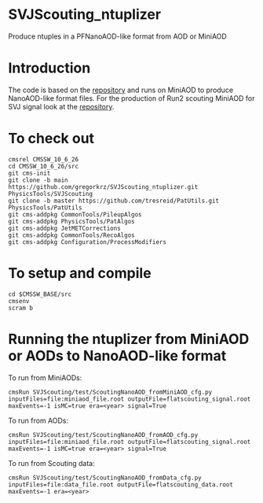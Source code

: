 # SVJScouting_ntuplizer
Produce ntuples in a PFNanoAOD-like format from AOD or MiniAOD


# Introduction
The code is based on the [repository](https://github.com/mgaisd/SVJScouting) and runs on MiniAOD to produce NanoAOD-like format files.
For the production of Run2 scouting MiniAOD for SVJ signal look at the [repository](https://github.com/cms-svj/SVJProduction).


# To check out
```
cmsrel CMSSW_10_6_26 
cd CMSSW_10_6_26/src
git cms-init
git clone -b main https://github.com/gregorkrz/SVJScouting_ntuplizer.git PhysicsTools/SVJScouting
git clone -b master https://github.com/tresreid/PatUtils.git PhysicsTools/PatUtils
git cms-addpkg CommonTools/PileupAlgos
git cms-addpkg PhysicsTools/PatAlgos
git cms-addpkg JetMETCorrections
git cms-addpkg CommonTools/RecoAlgos
git cms-addpkg Configuration/ProcessModifiers
```

# To setup and compile
```
cd $CMSSW_BASE/src
cmsenv
scram b
```

# Running the ntuplizer from MiniAOD or AODs to NanoAOD-like format
To run from MiniAODs:

```
cmsRun SVJScouting/test/ScoutingNanoAOD_fromMiniAOD_cfg.py inputFiles=file:miniaod_file.root outputFile=flatscouting_signal.root maxEvents=-1 isMC=true era=<year> signal=True
```

To run from AODs:

```
cmsRun SVJScouting/test/ScoutingNanoAOD_fromAOD_cfg.py inputFiles=file:miniaod_file.root outputFile=flatscouting_signal.root maxEvents=-1 isMC=true era=<year> signal=True
```

To run from Scouting data:

```
cmsRun SVJScouting/test/ScoutingNanoAOD_fromData_cfg.py inputFiles=file:data_file.root outputFile=flatscouting_data.root maxEvents=-1 era=<year>
```

